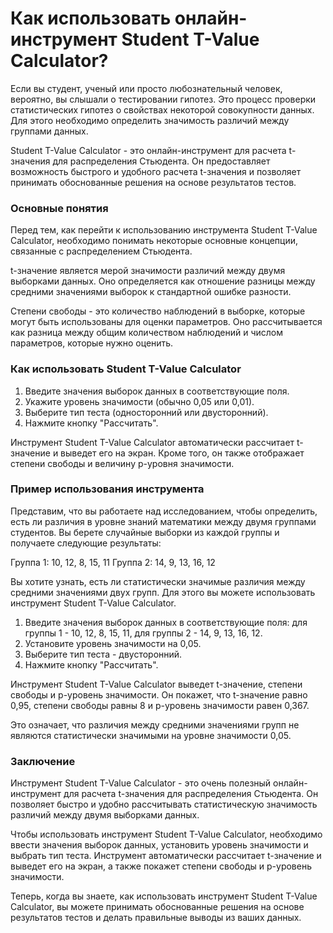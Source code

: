 Как использовать онлайн-инструмент Student T-Value Calculator?
==============================================================

Если вы студент, ученый или просто любознательный человек, вероятно, вы слышали о тестировании гипотез. Это процесс проверки статистических гипотез о свойствах некоторой совокупности данных. Для этого необходимо определить значимость различий между группами данных.

Student T-Value Calculator - это онлайн-инструмент для расчета t-значения для распределения Стьюдента. Он предоставляет возможность быстрого и удобного расчета t-значения и позволяет принимать обоснованные решения на основе результатов тестов.

### Основные понятия

Перед тем, как перейти к использованию инструмента Student T-Value Calculator, необходимо понимать некоторые основные концепции, связанные с распределением Стьюдента.

t-значение является мерой значимости различий между двумя выборками данных. Оно определяется как отношение разницы между средними значениями выборок к стандартной ошибке разности.

Степени свободы - это количество наблюдений в выборке, которые могут быть использованы для оценки параметров. Оно рассчитывается как разница между общим количеством наблюдений и числом параметров, которые нужно оценить.

### Как использовать Student T-Value Calculator

1. Введите значения выборок данных в соответствующие поля.
2. Укажите уровень значимости (обычно 0,05 или 0,01).
3. Выберите тип теста (односторонний или двусторонний).
4. Нажмите кнопку "Рассчитать".

Инструмент Student T-Value Calculator автоматически рассчитает t-значение и выведет его на экран. Кроме того, он также отображает степени свободы и величину p-уровня значимости.

### Пример использования инструмента

Представим, что вы работаете над исследованием, чтобы определить, есть ли различия в уровне знаний математики между двумя группами студентов. Вы берете случайные выборки из каждой группы и получаете следующие результаты:

Группа 1: 10, 12, 8, 15, 11 Группа 2: 14, 9, 13, 16, 12

Вы хотите узнать, есть ли статистически значимые различия между средними значениями двух групп. Для этого вы можете использовать инструмент Student T-Value Calculator.

1. Введите значения выборок данных в соответствующие поля: для группы 1 - 10, 12, 8, 15, 11, для группы 2 - 14, 9, 13, 16, 12.
2. Установите уровень значимости на 0,05.
3. Выберите тип теста - двусторонний.
4. Нажмите кнопку "Рассчитать".

Инструмент Student T-Value Calculator выведет t-значение, степени свободы и p-уровень значимости. Он покажет, что t-значение равно 0,95, степени свободы равны 8 и p-уровень значимости равен 0,367.

Это означает, что различия между средними значениями групп не являются статистически значимыми на уровне значимости 0,05.

### Заключение

Инструмент Student T-Value Calculator - это очень полезный онлайн-инструмент для расчета t-значения для распределения Стьюдента. Он позволяет быстро и удобно рассчитывать статистическую значимость различий между двумя выборками данных.

Чтобы использовать инструмент Student T-Value Calculator, необходимо ввести значения выборок данных, установить уровень значимости и выбрать тип теста. Инструмент автоматически рассчитает t-значение и выведет его на экран, а также покажет степени свободы и p-уровень значимости.

Теперь, когда вы знаете, как использовать инструмент Student T-Value Calculator, вы можете принимать обоснованные решения на основе результатов тестов и делать правильные выводы из ваших данных.